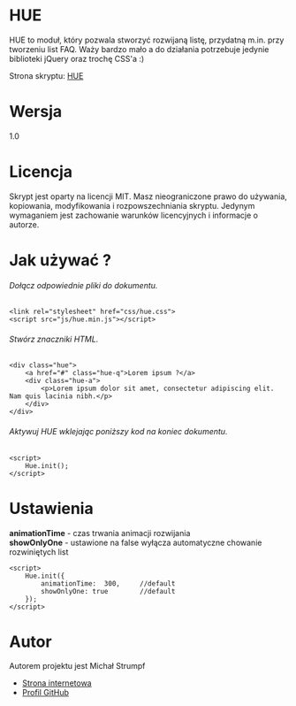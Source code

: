 # HUE
HUE to moduł, który pozwala stworzyć rozwijaną listę, przydatną m.in. przy tworzeniu list FAQ. Waży bardzo mało a do działania potrzebuje jedynie biblioteki jQuery oraz trochę CSS'a :)

Strona skryptu: [HUE](http://www.michu2k.pl/hue/)

# Wersja
1.0

# Licencja 
Skrypt jest oparty na licencji MIT. Masz nieograniczone prawo do używania, kopiowania, modyfikowania i rozpowszechniania skryptu. Jedynym wymaganiem jest zachowanie warunków licencyjnych i informacje o autorze.

# Jak używać ?

###### Dołącz odpowiednie pliki do dokumentu.
```
<link rel="stylesheet" href="css/hue.css"> 
<script src="js/hue.min.js"></script>  
```

###### Stwórz znaczniki HTML.
```
<div class="hue">
    <a href="#" class="hue-q">Lorem ipsum ?</a>
    <div class="hue-a">
        <p>Lorem ipsum dolor sit amet, consectetur adipiscing elit. Nam quis lacinia nibh.</p>
    </div>
</div>
```

###### Aktywuj HUE wklejając poniższy kod na koniec dokumentu.
```
<script>
    Hue.init(); 
</script>
```

# Ustawienia
**animationTime** - czas trwania animacji rozwijania  
**showOnlyOne** - ustawione na false wyłącza automatyczne chowanie rozwiniętych list

```
<script>
    Hue.init({
        animationTime:  300,     //default
        showOnlyOne: true        //default
    }); 
</script>
```

# Autor
Autorem projektu jest Michał Strumpf  
- [Strona internetowa](http://www.michu2k.pl/)
- [Profil GitHub](https://github.com/michu2k/)